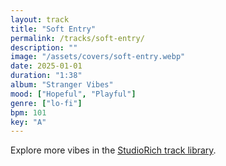 ```yaml
---
layout: track
title: "Soft Entry"
permalink: /tracks/soft-entry/
description: ""
image: "/assets/covers/soft-entry.webp"
date: 2025-01-01
duration: "1:38"
album: "Stranger Vibes"
mood: ["Hopeful", "Playful"]
genre: ["lo-fi"]
bpm: 101
key: "A"
---
```


Explore more vibes in the [StudioRich track library](/tracks/).
